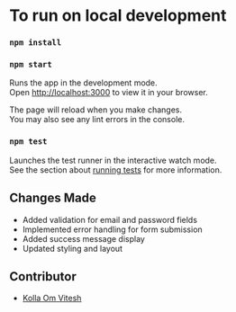 # To run on local development
### `npm install`
### `npm start`

Runs the app in the development mode.\
Open [http://localhost:3000](http://localhost:3000) to view it in your browser.

The page will reload when you make changes.\
You may also see any lint errors in the console.

### `npm test`

Launches the test runner in the interactive watch mode.\
See the section about [running tests](https://facebook.github.io/create-react-app/docs/running-tests) for more information.



## Changes Made

- Added validation for email and password fields
- Implemented error handling for form submission
- Added success message display
- Updated styling and layout

## Contributor

- [Kolla Om Vitesh](https://github.com/vitesh12)

